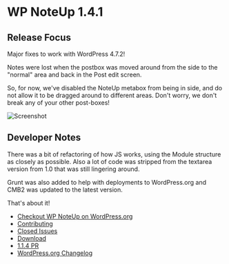 # WP NoteUp 1.4.1

## Release Focus

Major fixes to work with WordPress 4.7.2!

Notes were lost when the postbox was moved around from the side to the
"normal" area and back in the Post edit screen.

So, for now, we've disabled the NoteUp metabox from being in side,
and do not allow it to be dragged around to different areas.
Don't worry, we don't break any of your other post-boxes!

![Screenshot](https://cloudup.com/cKtfRa-MxFQ+)

## Developer Notes

There was a bit of refactoring of how JS works, using the Module structure as
closely as possible. Also a lot of code was stripped from the textarea version
from 1.0 that was still lingering around.

Grunt was also added to help with deployments to WordPress.org and CMB2 was updated
to the latest version.

That's about it!

- [Checkout WP NoteUp on WordPress.org](https://wordpress.org/plugins/wp-noteup/)
- [Contributing](https://github.com/aubreypwd/contributing)
- [Closed Issues](https://github.com/aubreypwd/wp-noteup/milestone/6?closed=1)
- [Download](https://github.com/aubreypwd/wp-noteup/releases/tag/1.1.4)
- [1.1.4 PR](https://github.com/aubreypwd/wp-noteup/pull/53)
- [WordPress.org Changelog](readme.txt)



